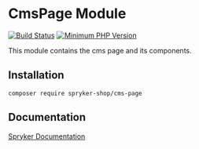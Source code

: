 # CmsPage Module
[![Build Status](https://travis-ci.org/spryker-shop/cms-page.svg)](https://travis-ci.org/spryker-shop/cms-page)
[![Minimum PHP Version](https://img.shields.io/badge/php-%3E%3D%207.2-8892BF.svg)](https://php.net/)

This module contains the cms page and its components.

## Installation

```
composer require spryker-shop/cms-page
```

## Documentation

[Spryker Documentation](https://academy.spryker.com)
